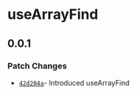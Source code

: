 # useArrayFind

## 0.0.1

### Patch Changes

- [`42d204a`](https://github.com/changeelog/react-hooks/commit/42d204adec6a5c0fbae0c13b855657bf4d23fd17)- Introduced useArrayFind
